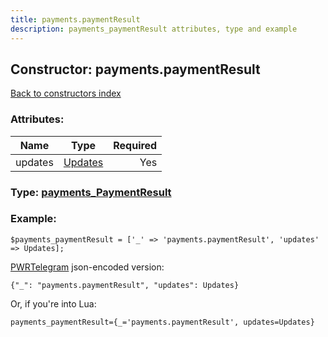 ```yaml
---
title: payments.paymentResult
description: payments_paymentResult attributes, type and example
---
```

## Constructor: payments.paymentResult  
[Back to constructors index](index.md)



### Attributes:

| Name     |    Type       | Required |
|----------|:-------------:|---------:|
|updates|[Updates](../types/Updates.md) | Yes|



### Type: [payments\_PaymentResult](../types/payments_PaymentResult.md)


### Example:

```
$payments_paymentResult = ['_' => 'payments.paymentResult', 'updates' => Updates];
```  

[PWRTelegram](https://pwrtelegram.xyz) json-encoded version:

```
{"_": "payments.paymentResult", "updates": Updates}
```


Or, if you're into Lua:  


```
payments_paymentResult={_='payments.paymentResult', updates=Updates}

```


